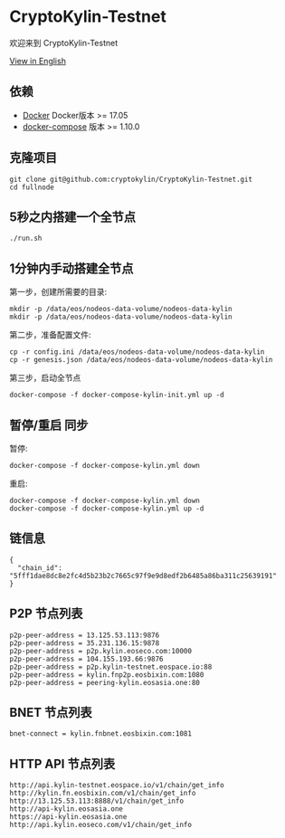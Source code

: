 # CryptoKylin-Testnet

欢迎来到 CryptoKylin-Testnet

[View in English](README.md)

## 依赖

- [Docker](https://docs.docker.com) Docker版本 >= 17.05
- [docker-compose](https://docs.docker.com/compose/) 版本 >= 1.10.0

## 克隆项目

```
git clone git@github.com:cryptokylin/CryptoKylin-Testnet.git
cd fullnode
```

## 5秒之内搭建一个全节点

```
./run.sh
```

## 1分钟内手动搭建全节点

第一步，创建所需要的目录:

```
mkdir -p /data/eos/nodeos-data-volume/nodeos-data-kylin
mkdir -p /data/eos/nodeos-data-volume/nodeos-data-kylin
```

第二步，准备配置文件:

```
cp -r config.ini /data/eos/nodeos-data-volume/nodeos-data-kylin
cp -r genesis.json /data/eos/nodeos-data-volume/nodeos-data-kylin
```

第三步，启动全节点

```
docker-compose -f docker-compose-kylin-init.yml up -d
```

## 暂停/重启 同步

暂停:

```
docker-compose -f docker-compose-kylin.yml down
```

重启:

```
docker-compose -f docker-compose-kylin.yml down
docker-compose -f docker-compose-kylin.yml up -d
```
## 链信息

```
{
  "chain_id": "5fff1dae8dc8e2fc4d5b23b2c7665c97f9e9d8edf2b6485a86ba311c25639191"
}
```

## P2P 节点列表

```
p2p-peer-address = 13.125.53.113:9876
p2p-peer-address = 35.231.136.15:9878
p2p-peer-address = p2p.kylin.eoseco.com:10000
p2p-peer-address = 104.155.193.66:9876
p2p-peer-address = p2p.kylin-testnet.eospace.io:88
p2p-peer-address = kylin.fnp2p.eosbixin.com:1080
p2p-peer-address = peering-kylin.eosasia.one:80

```

## BNET 节点列表

```
bnet-connect = kylin.fnbnet.eosbixin.com:1081
```

## HTTP API 节点列表

```
http://api.kylin-testnet.eospace.io/v1/chain/get_info
http://kylin.fn.eosbixin.com/v1/chain/get_info
http://13.125.53.113:8888/v1/chain/get_info
http://api-kylin.eosasia.one
https://api-kylin.eosasia.one
http://api.kylin.eoseco.com/v1/chain/get_info
```
